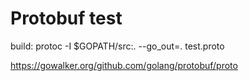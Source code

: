 # Protobuf test

build: protoc -I $GOPATH/src:. --go_out=. test.proto

https://gowalker.org/github.com/golang/protobuf/proto

